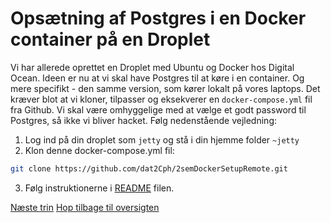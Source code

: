 # Opsætning af Postgres i en Docker container på en Droplet

Vi har allerede oprettet en Droplet med Ubuntu og Docker hos Digital Ocean. Ideen er nu
at vi skal have Postgres til at køre i en container. Og mere specifikt - den samme version,
som kører lokalt på vores laptops. Det kræver blot at vi kloner, tilpasser og eksekverer en `docker-compose.yml` fil fra Github. Vi skal være omhyggelige med at vælge et godt password til Postgres, så ikke vi bliver hacket. Følg nedenstående vejledning:

1. Log ind på din droplet som `jetty` og stå i din hjemme folder `~jetty`
2. Klon denne docker-compose.yml fil:

```bash
git clone https://github.com/dat2Cph/2semDockerSetupRemote.git
```

3. Følg instruktionerne i [README](https://github.com/dat2Cph/2semDockerSetupRemote) filen.

[Næste trin](./snapshot.md)
[Hop tilbage til oversigten](./README.md)
